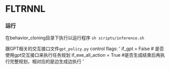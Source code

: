# FLTRNNL

### 运行
在behavior_cloning目录下执行以运行程序
`sh scripts/inference.sh`

跟GPT相关的交互接口文件`gpt_policy.py`
control flags:
'
if_gpt = False   # 是否使用gpt交互接口来执行任务规划
if_exe_all_action = True  #是否生成结束后再执行完整规划，相对应的是边生成边执行
'

